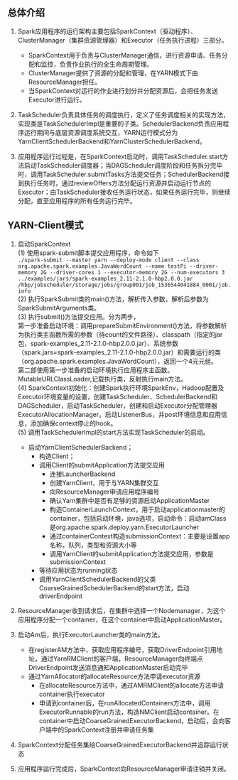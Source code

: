 ## 总体介绍  

1. Spark应用程序的运行架构主要包括SparkContext（驱动程序）、ClusterManager（集群资源管理器）和Executor（任务执行进程）三部分。  
    - SparkContext用于负责与ClusterManager通信，进行资源申请、任务分配和监控，负责作业执行的全生命周期管理。  
    - ClusterManager提供了资源的分配和管理，在YARN模式下由ResourceManager担任。  
    - 当SparkContext对运行的作业进行划分并分配资源后，会把任务发送Executor进行运行。  
    
2. TaskScheduler负责具体任务的调度执行，定义了任务调度相关的实现方法，实现类是TaskSchedulerImpl是重要的子类。SchedulerBackend负责应用程序运行期间与底层资源调度系统交互，YARN运行模式分为YarnClientSchedulerBackend和YarnClusterSchedulerBackend。  
3. 应用程序运行过程是，在SparkContext启动时，调用TaskScheduler.start方法启动TaskScheduler调度器；当DAGScheduler调度阶段和任务拆分完毕时，调用TaskScheduler.submitTasks方法提交任务；SchedulerBackend接到执行任务时，通过reviewOffers方法分配运行资源并启动运行节点的Executor；由TaskScheduler接收任务运行状态，如果任务运行完毕，则继续分配，直至应用程序的所有任务运行完毕。  
 
## YARN-Client模式  

1. 启动SparkContext  
    (1) 使用spark-submit脚本提交应用程序，命令如下  
`./spark-submit --master yarn --deploy-mode client --class org.apache.spark.examples.JavaWordCount --name testPi --driver-memory 2G --driver-cores 1 --executor-memory 2G --num-executors 3 ../examples/jars/spark-examples_2.11-2.1.0-hbp2.0.0.jar /hbp/jobscheduler/storage/jobs/group001/job_1536544041884_0001/job.info`  
    (2) 执行SparkSubmit类的main()方法，解析传入参数，解析后参数为SparkSubmitArguments类。  
    (3) 执行submit()方法提交应用。分为两步，  
第一步准备启动环境：调用prepareSubmitEnvironment()方法，将参数解析为执行类主函数所需的参数（待count的文件路径）、classpath（指定的jar包，spark-examples_2.11-2.1.0-hbp2.0.0.jar）、系统参数（spark.jars=spark-examples_2.11-2.1.0-hbp2.0.0.jar）和需要运行的类（org.apache.spark.examples.JavaWordCount），返回一个4元元组。  
第二部使用第一步准备的启动环境执行应用程序主函数。MutableURLClassLoader,记载执行类，反射执行main方法。  
    (4) SparkContext初始化：创建Spark执行环境SparkEnv，Hadoop配置及Executor环境变量的设置，创建TaskScheduler、SchedulerBackend和DAGScheduler，启动TaskScheduler，创建和启动Executor分配管理器ExecutorAllocationManager。启动ListenerBus，并post环境信息和应用信息，添加确保context停止的hook。  
    (5) 调用TaskSchedulerImpl的start方法实现TaskScheduler的启动。  
    - 启动YarnClientSchedulerBackend；  
        - 构造Client；  
        - 调用Client的submitApplication方法提交应用  
            - 连接LauncherBackend  
            - 创建YarnClient，用于与YARN集群交互
            - 向ResourceManager申请应用程序编号
            - 确认Yarn集群中是否有足够的资源启动ApplicationMaster
            - 构造ContainerLaunchContext，用于启动applicationmaster的container，包括启动环境，java选项，启动命令：启动amClass是org.apache.spark.deploy.yarn.ExecutorLauncher
            - 通过containerContext构造submissionContext：主要是设置app名称，队列，类型和资源大小等
            - 调用YarnClient的submitApplication方法提交应用，参数是submissionContext
        - 等待应用状态为running状态
        - 调用YarnClientSchedulerBackend的父类CoarseGrainedSchedulerBackend的start方法，启动driverEndpoint
            
2. ResourceManager收到请求后，在集群中选择一个Nodemanager，为这个应用程序分配一个container，在这个container中启动ApplicationMaster。

3. 启动Am后，执行ExecutorLauncher类的main方法。
    - 在registerAM方法中，获取应用程序编号，获取DriverEndpoint引用地址，通过YarnRMClient的客户端，ResourceManager向终端点DriverEndpoint发送消息通知ApplicationMaster启动完毕
    - 通过YarnAllocator的allocateResource方法申请executor资源  
        - 在allocateResource方法中，通过AMRMClient的allocate方法申请container执行executor
        - 申请到container后，在runAllocatedContainers方法中，调用ExecutorRunnable的run方法，构造NMClient启动container。在container中启动CoarseGrainedExecutorBackend，启动后，会向客户端中的SparkContext注册并申请任务集
        
4. SparkContext分配任务集给CoarseGrainedExecutorBackend并追踪运行状态

5. 应用程序运行完成后，SparkContext向ResourceManager申请注销并关闭。

